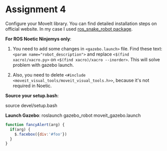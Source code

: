 # Assignment 4 
Configure your MoveIt library. You can find detailed installation steps on official website. In my case I used [ros_snake_robot package](https://github.com/fenixkz/ros_snake_robot).   

**For ROS Noetic Ninjemys only**: 
1. You need to add some changes in `<gazebo.launch>` file. Find these text: `<param name="robot_description">` and replace `<$(find xacro)/xacro.py>` on `<$(find xacro)/xacro --inorder>`. This will solve problem with gazebo launch. 

1. Also, you need to delete `<#include <moveit_visual_tools/moveit_visual_tools.h>>`, because it's not required in Noetic.

**Source your setup.bash**:

 source devel/setup.bash

**Launch Gazebo**: 
 roslaunch gazebo_robot moveit_gazebo.launch


```javascript
function fancyAlert(arg) {
  if(arg) {
    $.facebox({div:'#foo'})
  }
}
```

